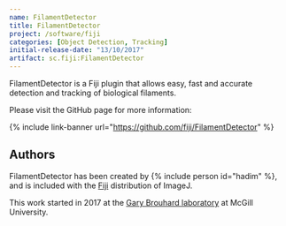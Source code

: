 ```yaml
---
name: FilamentDetector
title: FilamentDetector
project: /software/fiji
categories: [Object Detection, Tracking]
initial-release-date: "13/10/2017"
artifact: sc.fiji:FilamentDetector
---
```


FilamentDetector is a Fiji plugin that allows easy, fast and accurate detection and tracking of biological filaments.

Please visit the GitHub page for more information:

{% include link-banner url="https://github.com/fiji/FilamentDetector" %}

## Authors

FilamentDetector has been created by {% include person id="hadim" %}, and is included with the [Fiji](/software/fiji) distribution of ImageJ.

This work started in 2017 at the [Gary Brouhard laboratory](https://brouhardlab.mcgill.ca) at McGill University.
